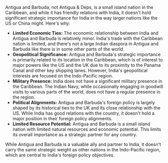 Antigua and Barbuda, not Antigua & Deps,  is a small island nation in the Caribbean, and while it has friendly relations with India, it doesn't hold significant strategic importance for India in the way larger nations like the US or China might. Here's why:

* **Limited Economic Ties:**  The economic relationship between India and Antigua and Barbuda is relatively minor. India's trade with the Caribbean nation is limited, and there's not a large Indian diaspora in Antigua and Barbuda like there is in some other parts of the world.
* **Geopolitical Significance:** Antigua and Barbuda's strategic importance is primarily related to its location in the Caribbean, which is of interest to major powers like the US and the UK due to its proximity to the Panama Canal and other key shipping lanes. However, India's geopolitical interests are focused on the Indo-Pacific region.
* **Military Presence:** India does not have a significant military presence in the Caribbean. The Indian Navy, while occasionally engaging in goodwill visits to various parts of the world, does not have a regular presence in the region.
* **Political Alignments:**  Antigua and Barbuda's foreign policy is largely shaped by its historical ties to the UK and its close relationship with the US. While India has good relations with the country, it doesn't hold a major position in their foreign policy alignments.
* **Limited Resource Potential:**  Antigua and Barbuda is a small island nation with limited natural resources and economic potential. This limits its overall importance as a strategic partner for any country. 

While Antigua and Barbuda is a valuable ally and partner to India, it doesn't carry the same strategic weight as other nations in the Indo-Pacific region, which are central to India's foreign policy objectives. 
